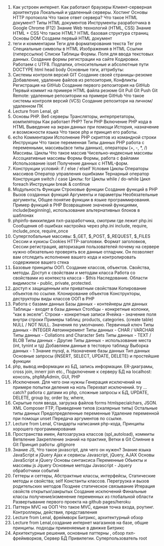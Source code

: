 1. Как устроен интернет. Как работают браузеры Клиент-серверная архитектура Локальный и удаленный серверы. Хостинг Основы HTTP протокола Что такое ответ сервера? Что такое HTML документ? Типы HTML документов Инструменты разработчика в Google Chrome (F12) Знание Web технологий (HTML, CSS) Знание HTML + CSS Что такое HTML? HTML базовая структура страниц Основы DOM Создаем первый HTML документ
1. теги и комментарии Теги для форматирования текста Тег pre Специальные символы в HTML Изображения в HTML Ссылки (гиперссылки) Списки Таблицы Формы. Поля для ввода текстовых данных. Создание формы регистрации на сайте Кодировки. Работаем с UTF8. Подпапки, относительные и абсолютные пути DOCTYPE html head body Основные тэги, аттрибуты:
1. Системы контроля версий GIT Создание своей страницы-резюме Добавление, удаление файлов из репозитория, Конфликты  Регистрация на GitHub Создание первого репозитория на GitHub Первый коммит на примере HTML файла резюме Git Pull Git Push Git Remote: удаленные репозитории на примере GitHub Что такое системы контроля версий (VCS) Создание репозитори на личном/удаленном ПК 
1. Lecture from Lenal, git
1. Основы PHP. Веб серверы Трансляторы, интерпретаторы, компиляторы Как работает PHP? Теги PHP Включение PHP кода в HTML Выведение на экран данных при помощи История, назначение и возможности языка Что такое php и принцип его работы. 
1. echo Комментарии Исполнение PHP скриптов из командной строки Инструкции Что такое переменная Типы данных PHP работа с переменными, массивы(все типы данных), операторы (+, -, *, /) Массивы. Циклы Что такое массив Чисельно-индексные массивы  Ассоциативные массивы Формы Формы, работа с файлами Использование isset Получение данных с HTML-форм.
1. Конструкции условий: if / else / elseif Условия Циклы Операторы массивов Оператор управления ошибками Тернарный оператор Конструкция switch / case Циклы: for Циклы while / do-while Цикл foreach Инструкции break & continue 
1. Модульность Функции Строковые функции Создание функций в PHP Вызов созданных функций Аргументы и параметры Необязательные аргументы, Общее понятие функции в языке программирования. Пример функций в PHP Возвращение значений функциями, include(beginning), использование альтернативных блоков в шаблонах
1. phpinfo-виккипедия пхп-разработчика, смотрим где лежит php.ini Сообщения об ошибках настройка через php.ini  include, require, include_once, require_once 
1. Суперглобальные массивы: $_GET, $_POST, $_REQUEST, $_FILES Сессии и кукисы Cookies HTTP-заголовки. Формат заголовков, Сессии регистрация, авторизация пользователей почему на сервере нужно обязательно проверять все данные отладчик. Он позволяет вам отследить исполнение вашего кода и контролировать содержимое вашего стека
1. Базовые принципы ООП. Создание классов, объектов. Свойства, методы. Доступ к свойствам и методам класса Работа со свойствами из контекста класса - $this Наследование. Области видимости - public, private, protected.
1.  доступ к защищенным или приватным свойствам Копирование объектов по ссылке. Клонирование объектов Конструкторы, деструкторы виды классов ООП в PHP
1. Работа с базами данных Базы данных - контейнеры для данных Таблицы - входят в базы данных Столбцы - конкретные колонки, “как в экселе”. Строки - конкретные записи Ячейка - значение поля внутри строки Примеры таблиц: products, categories. (create table) NULL / NOT NULL. Значения по умолчанию. Первичный ключ Типы данных - INTEGER Автоинкремент Типы данных - CHAR / VARCHAR Типы данных - Collations and Character Sets Типы данных - TEXT / BLOB Типы данных - Другие Типы данных - использование места (int, tynint и тд) Добавляем данные в тестовую таблицу Выборка данных - 1 Знание mysql, a. Назначение базы данных Тип данных Основные запросы (INSERT, SELECT, UPDATE, DELETE) и простейшие функции
1. php, вывод информации из БД, запись информации. ER-диаграмы, cross join, innerr join etc., Подключение к серверу БД на localhost: консоль, phpMyAdmin, GUI, PHP
1. Исключения. Для чего они нужны Генерация исключений на примере попытки деления на ноль Перехват исключений. try ... catch? работа с датами из php, сложные запросы к БД, UPDATE, DELETE, group by, order by, where,   
1. Скрытые поля ввода, загрузка файлов forms htmlspecialchars, JSON. XML Composer FTP, Приведение типов (скалярные типы) Остальные типы данных Предопределенные переменные  Удаление переменной при помощи unset Передача аргументов по ссылке.
1. Lecture from Lenal, Стандарты написания php-кода, Принципы хорошего программирования
1. Пространства имен, Автозагрузка классов (spl_autoload), коммиты Ветвление Закрепление знаний на практике, Ветки в Git Слияние в Git Принцип работы .gitignore
1. Знание JS, Что такое javascript, для чего он нужен? Знание языка JavaScript и jQuery Ajax и сервисы Javascript, jQuery, AJAX Основы JavaScript и jQuery Основы синтаксиса Переменные Обьекты и массивы js Jquery Основные методы Javascript - Jquery обработчики событий
1. Геттеры и сеттеры, Абстрактные классы, интерфейсы, Статические методы и свойства; self Константы классов. Перегрузка и вызов родительских методов Позднее статическое связывание Итерация свойств открытых\закрытых  Создание исключений Финальные классы получение/изменение переменных из глобальной области Развертывание первого проекта на github pages/heroku 
1. Паттерн MVC на ООП Что такое MVC, единая точка входа, роутинг. Контроллеры, действия, представления
1. Lecture from Lenal, фреймворк Битрикс, архитектурный обзор
1. Lecture from Lenal,создание интернет магазинов на базе, общие принципы. подходы применяемые в движке Битрикс
1. Архитектурные решения,  основные паттерны , обзор пхп-фреймворков, Сервер БД Привилегии. Суперпользователь root